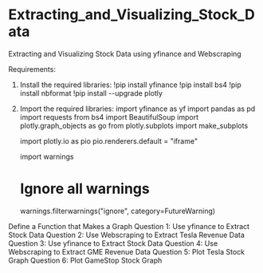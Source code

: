 # Extracting_and_Visualizing_Stock_Data
Extracting and Visualizing Stock Data using yfinance and Webscraping

Requirements:
  1. Install the required libraries:
     !pip install yfinance
     !pip install bs4
     !pip install nbformat
     !pip install --upgrade plotly
  2. Import the required libraries:
     import yfinance as yf
     import pandas as pd
     import requests
     from bs4 import BeautifulSoup
     import plotly.graph_objects as go
     from plotly.subplots import make_subplots
      
     import plotly.io as pio
     pio.renderers.default = "iframe"
      
     import warnings
     # Ignore all warnings
     warnings.filterwarnings("ignore", category=FutureWarning)

Define a Function that Makes a Graph
  Question 1: Use yfinance to Extract Stock Data
  Question 2: Use Webscraping to Extract Tesla Revenue Data
  Question 3: Use yfinance to Extract Stock Data
  Question 4: Use Webscraping to Extract GME Revenue Data
  Question 5: Plot Tesla Stock Graph
  Question 6: Plot GameStop Stock Graph


